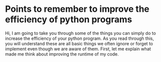 # Points to remember to improve the efficiency of python programs
Hi, I am going to take you through some of the things you can simply do to increase the efficiency of your python program. As you read through this, you will understand these are all basic things we often ignore or forget to implement even though we are aware of them.
First, let me explain what made me think about improving the runtime of my code. 
